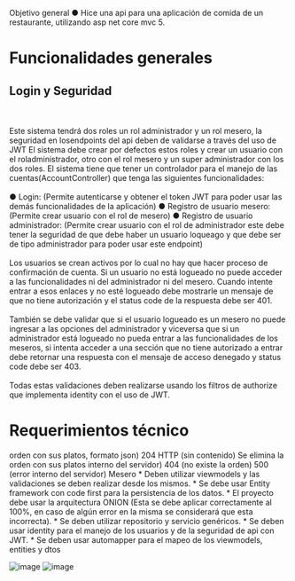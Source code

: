 Objetivo general
 ● Hice una api para una aplicación de comida de un restaurante, utilizando asp net core
 mvc 5.
 <h1>Funcionalidades generales</h1>
 <h2>Login y Seguridad</h2>
 <br><br>
 Este sistema tendrá dos roles un rol administrador y un rol mesero, la seguridad en losendpoints del api deben de validarse a través del uso de JWT El sistema debe crear por defectos estos roles y crear un usuario con el roladministrador, otro con el rol mesero y un super administrador con los dos roles.
 El sistema tiene que tener un controlador para el manejo de las
 cuentas(AccountController) que tenga las siguientes funcionalidades:
 <br><br>
 ● Login: (Permite autenticarse y obtener el token JWT para poder usar las demás
 funcionalidades de la aplicación)
 ● Registro de usuario mesero: (Permite crear usuario con el rol de mesero)
 ● Registro de usuario administrador: (Permite crear usuario con el rol de
 administrador este debe tener la seguridad de que debe haber un usuario loqueago y
 que debe ser de tipo administrador para poder usar este endpoint)
 <br><br>
 Los usuarios se crean activos por lo cual no hay que hacer proceso de confirmación de
 cuenta.
 Si un usuario no está logueado no puede acceder a las funcionalidades ni del
 administrador ni del mesero. Cuando intente entrar a esos enlaces y no esté logueado
 debe mostrarle un mensaje de que no tiene autorización y el status code de la
 respuesta debe ser 401.
 <br><br>
También se debe validar que si el usuario logueado es un mesero no puede ingresar a
 las opciones del administrador y viceversa que si un administrador está logueado no
 pueda entrar a las funcionalidades de los meseros, si intenta acceder a una sección que
 no tiene autorizado a entrar debe retornar una respuesta con el mensaje de acceso
 denegado y status code debe ser 403.
 <br><br>
 Todas estas validaciones deben realizarse usando los filtros de authorize que
 implementa identity con el uso de JWT.
 
 <h1> Requerimientos técnico</h1>
 orden con
 sus platos,
 formato
 json)
 204 HTTP
 (sin
 contenido)
 Se elimina
 la orden
 con sus
 platos
 interno
 del
 servidor)
 404 (no
 existe la
 orden)
 500
 (error
 interno
 del
 servidor)
 Mesero
 * Deben utilizar viewmodels y las validaciones se deben realizar desde los  mismos.
 * Se debe usar Entity framework con code first para la persistencia de los datos.
 * El proyecto debe usar la arquitectura ONION (Esta se debe aplicar correctamente al
 100%, en caso de algún error en la misma se considerará que esta incorrecta).
 * Se deben utilizar repositorio y servicio genéricos.
 * Se deben usar identity para el manejo de los usuarios y de la seguridad de api con
 JWT.
 * Se deben usar automapper para el mapeo de los viewmodels,  entities y dtos

 ![image](https://github.com/AlgenisLopez03/API_Restaurant/assets/141606823/cfe30efa-ef0e-4e92-a454-1461ed2dfc16)
![image](https://github.com/AlgenisLopez03/API_Restaurant/assets/141606823/7e180432-1b70-4622-84ee-397506b1ff1a)
